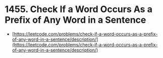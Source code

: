 # 1455. Check If a Word Occurs As a Prefix of Any Word in a Sentence

- [https://leetcode.com/problems/check-if-a-word-occurs-as-a-prefix-of-any-word-in-a-sentence/description/](https://leetcode.com/problems/check-if-a-word-occurs-as-a-prefix-of-any-word-in-a-sentence/description/)
